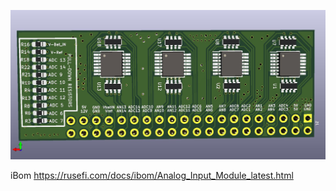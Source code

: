 ![image](Analog_Input_Module.jpg)

iBom https://rusefi.com/docs/ibom/Analog_Input_Module_latest.html